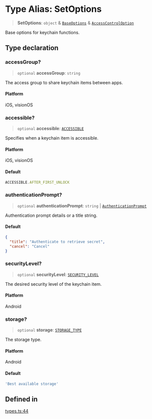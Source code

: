 # Type Alias: SetOptions

> **SetOptions**: `object` & [`BaseOptions`](BaseOptions.md) & [`AccessControlOption`](AccessControlOption.md)

Base options for keychain functions.

## Type declaration

### accessGroup?

> `optional` **accessGroup**: `string`

The access group to share keychain items between apps.

#### Platform

iOS, visionOS

### accessible?

> `optional` **accessible**: [`ACCESSIBLE`](../enumerations/ACCESSIBLE.md)

Specifies when a keychain item is accessible.

#### Platform

iOS, visionOS

#### Default

```ts
ACCESSIBLE.AFTER_FIRST_UNLOCK
```

### authenticationPrompt?

> `optional` **authenticationPrompt**: `string` \| [`AuthenticationPrompt`](AuthenticationPrompt.md)

Authentication prompt details or a title string.

#### Default

```json
{
  "title": "Authenticate to retrieve secret",
  "cancel": "Cancel"
}
```

### securityLevel?

> `optional` **securityLevel**: [`SECURITY_LEVEL`](../enumerations/SECURITY_LEVEL.md)

The desired security level of the keychain item.

#### Platform

Android

### storage?

> `optional` **storage**: [`STORAGE_TYPE`](../enumerations/STORAGE_TYPE.md)

The storage type.

#### Platform

Android

#### Default

```ts
'Best available storage'
```

## Defined in

[types.ts:44](https://github.com/quangsuong/nts-react-native-keychain/blob/6ec8fdb5b967a106085e74014d8072182c9fca28/src/types.ts#L44)
